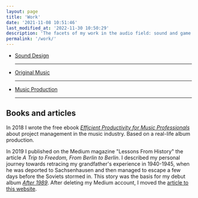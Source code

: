 ```yaml
---
layout: page
title: 'Work'
date: '2021-11-08 10:51:46'
last_modified_at: '2022-11-30 10:50:29'
description: 'The facets of my work in the audio field: sound and game audio designer, professional bass player, music composer and producer — mix and master above all.'
permalink: '/work/'
---
```

- [Sound Design](/work/sound-design/)
  <hr>
- [Original Music](/work/music/)
  <hr>
- [Music Production](/work/music-production/)
  <hr>

## Books and articles

In 2018 I wrote the free ebook [_Efficient Productivity for Music Professionals_](/work/project-management/) about project management in the music industry. Based on a real-life album production.

In 2019 I published on the Medium magazine "Lessons From History" the article _A Trip to Freedom, From Berlin to Berlin_. I described my personal journey towards retracing my grandfather's experience in 1940-1945, when he was deported to Sachsenhausen and then managed to escape a few days before the Soviets stormed in. This story was the basis for my debut album [_After 1989_](/work/music/after-1989/). After deleting my Medium account, I moved the [article to this website](/blog/after-1989-full-story/).